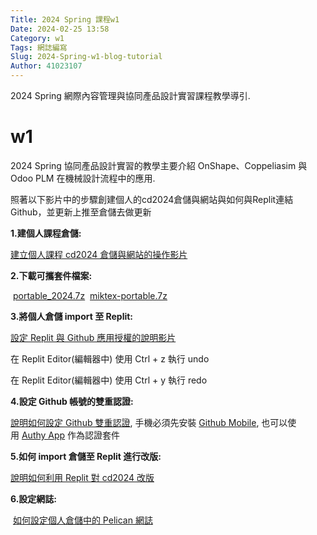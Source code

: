 ```yaml
---
Title: 2024 Spring 課程w1
Date: 2024-02-25 13:58
Category: w1
Tags: 網誌編寫
Slug: 2024-Spring-w1-blog-tutorial
Author: 41023107
---
```


2024 Spring 網際內容管理與協同產品設計實習課程教學導引.

<!-- PELICAN_END_SUMMARY -->

# w1
<p>2024 Spring 協同產品設計實習的教學主要介紹 OnShape、Coppeliasim 與 Odoo PLM 在機械設計流程中的應用.</p>
<p><span>照著以下影片中的步驟創建個人的cd2024倉儲與網站與如何與Replit連結Github，並更新上推至倉儲去做更新</span></p>
<p><strong>1.建個人課程倉儲:</strong></p>
<p><a href="https://nfuedu-my.sharepoint.com/:v:/g/personal/yen_nfu_edu_tw/ETTxsR2xBJ1Mg1Ikuz0lscEB5heQCnNRxTnzD1OPTkDPEA?nav=eyJyZWZlcnJhbEluZm8iOnsicmVmZXJyYWxBcHAiOiJPbmVEcml2ZUZvckJ1c2luZXNzIiwicmVmZXJyYWxBcHBQbGF0Zm9ybSI6IldlYiIsInJlZmVycmFsTW9kZSI6InZpZXciLCJyZWZlcnJhbFZpZXciOiJNeUZpbGVzTGlua0NvcHkifX0&amp;e=bPQk4F">建立個人課程 cd2024 倉儲與網站的操作影片</a>&nbsp;</p>
<p><strong>2.下載可攜套件檔案:</strong><br><a href="https://github.com/mdecycu/cmsimde_site"></a></p>
<p><span>&nbsp;</span><a href="http://229.cycu.org/portable_2024.7z">portable_2024.7z</a><span>&nbsp;&nbsp;</span><a href="http://229.cycu.org/miktex-portable.7z">miktex-portable.7z</a></p>
<p><strong>3.將個人倉儲 import 至 Replit:</strong></p>
<p><a href="https://nfuedu-my.sharepoint.com/:v:/g/personal/yen_nfu_edu_tw/EdBPsKV-ktZOtvo4InwdSoEBAM4B239cijCPMAb1qAUAxg?nav=eyJyZWZlcnJhbEluZm8iOnsicmVmZXJyYWxBcHAiOiJPbmVEcml2ZUZvckJ1c2luZXNzIiwicmVmZXJyYWxBcHBQbGF0Zm9ybSI6IldlYiIsInJlZmVycmFsTW9kZSI6InZpZXciLCJyZWZlcnJhbFZpZXciOiJNeUZpbGVzTGlua0NvcHkifX0&amp;e=AUcZgW">設定 Replit 與 Github 應用授權的說明影片</a></p>
<p>在 Replit Editor(編輯器中) 使用 Ctrl + z 執行 undo</p>
<p>在 Replit Editor(編輯器中) 使用 Ctrl + y 執行 redo</p>
<p><strong>4.設定 Github 帳號的雙重認證:</strong></p>
<p><a href="https://nfuedu-my.sharepoint.com/:v:/g/personal/yen_nfu_edu_tw/EQkTC4PryY5KrohZdneAygIB1d2FCzwpl2tn8cdyG-Q8Vg?nav=eyJyZWZlcnJhbEluZm8iOnsicmVmZXJyYWxBcHAiOiJPbmVEcml2ZUZvckJ1c2luZXNzIiwicmVmZXJyYWxBcHBQbGF0Zm9ybSI6IldlYiIsInJlZmVycmFsTW9kZSI6InZpZXciLCJyZWZlcnJhbFZpZXciOiJNeUZpbGVzTGlua0NvcHkifX0&amp;e=L28Ued">說明如何設定 Github 雙重認證</a>, 手機必須先安裝<span>&nbsp;</span><a href="https://github.com/mobile">Github Mobile</a>, 也可以使用<span>&nbsp;</span><a href="https://authy.com/download/">Authy App</a><span>&nbsp;</span>作為認證套件</p>
<p><strong>5.如何 import 倉儲至 Replit 進行改版:</strong></p>
<p><a href="https://nfuedu-my.sharepoint.com/:v:/g/personal/yen_nfu_edu_tw/EQIDGG3E8ElOjzeZrCESQzABRJ2tKiSw1T59WDa3x8FU-w?nav=eyJyZWZlcnJhbEluZm8iOnsicmVmZXJyYWxBcHAiOiJPbmVEcml2ZUZvckJ1c2luZXNzIiwicmVmZXJyYWxBcHBQbGF0Zm9ybSI6IldlYiIsInJlZmVycmFsTW9kZSI6InZpZXciLCJyZWZlcnJhbFZpZXciOiJNeUZpbGVzTGlua0NvcHkifX0&amp;e=E6LSw5">說明如何利用 Replit 對 cd2024 改版</a></p>
<p></p>
<p><strong>6.設定網誌:</strong></p>
<p><span>&nbsp;</span><a href="https://nfuedu-my.sharepoint.com/:v:/g/personal/yen_nfu_edu_tw/EZMAhRju-rdNrUxk9plOglIBMK2WcO3iL1iK11xipW48Mw?nav=eyJyZWZlcnJhbEluZm8iOnsicmVmZXJyYWxBcHAiOiJPbmVEcml2ZUZvckJ1c2luZXNzIiwicmVmZXJyYWxBcHBQbGF0Zm9ybSI6IldlYiIsInJlZmVycmFsTW9kZSI6InZpZXciLCJyZWZlcnJhbFZpZXciOiJNeUZpbGVzTGlua0NvcHkifX0&amp;e=jogiPc">如何設定個人倉儲中的 Pelican 網誌</a></p>